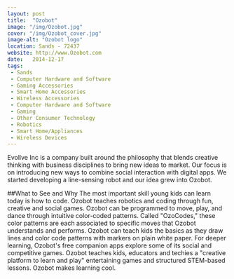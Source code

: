 ```yaml
---
layout: post
title:  "Ozobot"
image: "/img/Ozobot.jpg"
cover: "/img/Ozobot_cover.jpg"
image-alt: "Ozobot logo"
location: Sands - 72437
website: http://www.Ozobot.com
date:   2014-12-17
tags:
 - Sands
 - Computer Hardware and Software
 - Gaming Accessories
 - Smart Home Accessories
 - Wireless Accessories
 - Computer Hardware and Software
 - Gaming
 - Other Consumer Technology
 - Robotics
 - Smart Home/Appliances
 - Wireless Devices
---
```


Evollve Inc is a company built around the philosophy that blends creative thinking with business disciplines to bring new ideas to market. Our focus is on introducing new ways to combine social interaction with digital apps. We started developing a line-sensing robot and our idea grew into Ozobot.

##What to See and Why
The most important skill young kids can learn today is how to code. Ozobot teaches robotics and coding through fun, creative and social games. Ozobot can be programmed to move, play, and dance through intuitive color-coded patterns. Called "OzoCodes," these color patterns are each associated to specific moves that Ozobot understands and performs. Ozobot can teach kids the basics as they draw lines and color code patterns with markers on plain white paper. For deeper learning, Ozobot's free companion apps explore some of its social and competitive games. Ozobot teaches kids, educators and techies a "creative platform to learn and play" entertaining games and structured STEM-based lessons. Ozobot makes learning cool.